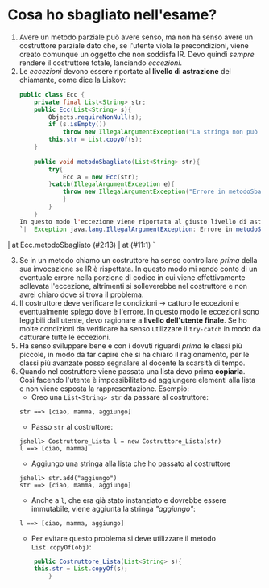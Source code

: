 # Cosa ho sbagliato nell'esame?
1. Avere un metodo parziale può avere senso, ma non ha senso avere un costruttore parziale dato che, se l'utente viola le precondizioni, viene creato comunque un oggetto che non soddisfa IR. Devo quindi *sempre* rendere il costruttore totale, lanciando *eccezioni*.
2. Le *eccezioni* devono essere riportate al **livello di astrazione** del chiamante, come dice la Liskov:
    ```java
    public class Ecc {
        private final List<String> str;
        public Ecc(List<String> s){
            Objects.requireNonNull(s);
            if (s.isEmpty()) 
                throw new IllegalArgumentException("La stringa non può essere nulla");
            this.str = List.copyOf(s);
        }
        
        public void metodoSbagliato(List<String> str){
            try{
                Ecc a = new Ecc(str);
            }catch(IllegalArgumentException e){
                throw new IllegalArgumentException("Errore in metodoSbagliato (" + e.toString() + ")" );
                }
            }
        }
    In questo modo l'eccezione viene riportata al giusto livello di astrazione:
    `|  Exception java.lang.IllegalArgumentException: Errore in metodoSbagliato (java.lang.IllegalArgumentException: La stringa non pu?² essere nulla)
|        at Ecc.metodoSbagliato (#2:13)
|        at (#11:1) `
        
3. Se in un metodo chiamo un costruttore ha senso controllare *prima* della sua invocazione se IR è rispettata. In questo modo mi rendo conto di un eventuale errore nella porzione di codice in cui viene effettivamente sollevata l'eccezione, altrimenti si solleverebbe nel costruttore e non avrei chiaro dove si trova il problema.
4. Il costruttore deve verificare le condizioni -> catturo le eccezioni e eventualmente spiego dove è l'errore. In questo modo le eccezioni sono leggibili dall'utente, devo ragionare a **livello dell'utente finale**. Se ho molte condizioni da verificare ha senso utilizzare il `try-catch` in  modo da catturare tutte le eccezioni.
5. Ha senso sviluppare bene e con i dovuti riguardi *prima* le classi più piccole, in modo da far capire che si ha chiaro il ragionamento, per le classi più avanzate posso segnalare al docente la scarsità di tempo.
6. Quando nel costruttore viene passata una lista devo prima **copiarla**. Così facendo l'utente è impossibilitato ad aggiungere elementi alla lista e non viene esposta la rappresentazione. Esempio:
    - Creo una `List<String> str` da passare al costruttore:
    ```
    str ==> [ciao, mamma, aggiungo]
    ```
    - Passo `str` al costruttore:
    ```
    jshell> Costruttore_Lista l = new Costruttore_Lista(str)
    l ==> [ciao, mamma]
    ```
    - Aggiungo una stringa alla lista che ho passato al costruttore
    ```
    jshell> str.add("aggiungo")
    str ==> [ciao, mamma, aggiungo]
    ```
    - Anche a `l`, che era già stato instanziato e dovrebbe essere immutabile, viene aggiunta la stringa *"aggiungo"*:
    ```    
    l ==> [ciao, mamma, aggiungo]
    ```
    - Per evitare questo problema si deve utilizzare il metodo `List.copyOf(obj)`:
    ```java
        public Costruttore_Lista(List<String> s){
        this.str = List.copyOf(s);
            }
    ```
